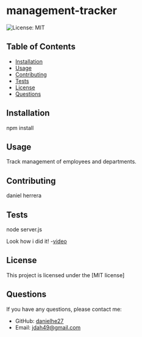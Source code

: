 # management-tracker


  ![License: MIT](https://img.shields.io/badge/License-MIT-green.svg)


  ## Table of Contents
  - [Installation](#installation)
  - [Usage](#usage)
  - [Contributing](#contributing)
  - [Tests](#tests)
  - [License](#license)
  - [Questions](#questions)

  ## Installation
  npm install

  ## Usage
  Track management of employees and departments.

  ## Contributing
  daniel herrera

  ## Tests
  node server.js

  Look how i did it!
  -[video](https://drive.google.com/file/d/1_pEdQlv-WAcdEdg2LcGyNX4bs5FrTz9G/view?usp=share_link)

  ## License
  This project is licensed under the [MIT license]


  
  ## Questions
  If you have any questions, please contact me:
  - GitHub: [danielhe27](https://github.com/danielhe27)
  - Email: jdah49@gmail.com
  

